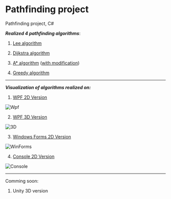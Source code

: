 # Pathfinding project
 Pathfinding project, C#
 
 **_Realized 4 pathfinding algorithms_**:
 
 1. [Lee algorithm](https://github.com/IliaGodlevsky/PathFinding/blob/master/PathFind/Algorithm/Algorithms/LeeAlgorithm.cs)
 
 2. [Dijkstra algorithm](https://github.com/IliaGodlevsky/PathFinding/blob/master/PathFind/Algorithm/Algorithms/DijkstraAlgorithm.cs)
 
 3. [A* algorithm](https://github.com/IliaGodlevsky/PathFinding/blob/master/PathFind/Algorithm/Algorithms/AStarAlgorithm.cs) ([with modification](https://github.com/IliaGodlevsky/PathFinding/blob/master/PathFind/Algorithm/Algorithms/AStartModified.cs))
  
 4. [Greedy algorithm](https://github.com/IliaGodlevsky/PathFinding/blob/master/PathFind/Algorithm/Algorithms/AStartModified.cs)
 
 ***
 
 **_Visualization of algorithms realized on:_**
  
 1. [WPF 2D Version](https://github.com/IliaGodlevsky/PathFinding/tree/master/PathFind/WPFVersion)
 
 ![Wpf](https://github.com/IliaGodlevsky/PathFinding/blob/master/PathFind/img/Wpf.jpg)

 2. [WPF 3D Version](https://github.com/IliaGodlevsky/PathFinding/tree/master/PathFind/WPFVersion3D)
 
 ![3D](https://github.com/IliaGodlevsky/PathFinding/blob/master/PathFind/img/Wpf3D.jpg)
 
 3. [Windows Forms 2D Version](https://github.com/IliaGodlevsky/PathFinding/tree/master/PathFind/WindowsFormsVersion)
 
 ![WinForms](https://github.com/IliaGodlevsky/PathFinding/blob/master/PathFind/img/WinFormsVersion.jpg)
 
 4. [Console 2D Version](https://github.com/IliaGodlevsky/PathFinding/tree/master/PathFind/ConsoleVersion)
 
 ![Console](https://github.com/IliaGodlevsky/PathFinding/blob/master/PathFind/img/ConsoleVersion.jpg)

 
 ***
 
 Comming soon: 
  
 1. Unity 3D version
